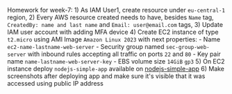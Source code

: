 Homework for week-7:
    1) As IAM User1, create resource under `eu-central-1` region,
    2) Every AWS resource created needs to have, besides `Name` tag, `CreatedBy: name and last name` and `Email: user@email.com` tags,
    3) Update IAM user account with adding MFA device
    4) Create EC2 instance of type `t2.micro` using AMI Image `Amazon Linux 2023` with next properties:
        - Name `ec2-name-lastname-web-server`
        - Security group named `sec-group-web-server` with inbound rules accepting all traffic on ports `22` and `80`
        - Key pair name `name-lastname-web-server-key`
        - EBS volume size `14GiB` `gp3`
    5) On EC2 instance deploy `nodejs-simple-app` available on [nodejs-simple-app](https://github.com/allops-solutions/nodejs-simple-app)
    6) Make screenshots after deploying app and make sure it's visible that it was accessed using public IP address